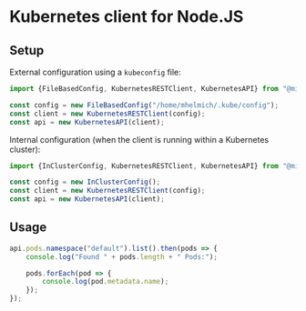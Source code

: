 # Kubernetes client for Node.JS

## Setup

External configuration using a `kubeconfig` file:

```typescript
import {FileBasedConfig, KubernetesRESTClient, KubernetesAPI} from "@mittwald/kubernetes";

const config = new FileBasedConfig("/home/mhelmich/.kube/config");
const client = new KubernetesRESTClient(config);
const api = new KubernetesAPI(client);
```

Internal configuration (when the client is running within a Kubernetes cluster):

```typescript
import {InClusterConfig, KubernetesRESTClient, KubernetesAPI} from "@mittwald/kubernetes";

const config = new InClusterConfig();
const client = new KubernetesRESTClient(config);
const api = new KubernetesAPI(client);
```

## Usage

```typescript
api.pods.namespace("default").list().then(pods => {
    console.log("Found " + pods.length + " Pods:");

    pods.forEach(pod => {
        console.log(pod.metadata.name);
    });
});
```